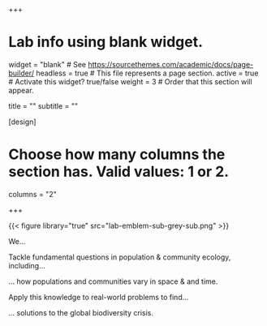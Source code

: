 +++
# Lab info using blank widget.
widget = "blank"  # See https://sourcethemes.com/academic/docs/page-builder/
headless = true  # This file represents a page section.
active = true  # Activate this widget? true/false
weight = 3  # Order that this section will appear.

title = ""
subtitle = ""

[design]
  # Choose how many columns the section has. Valid values: 1 or 2.
  columns = "2"
  
+++

{{< figure library="true" src="lab-emblem-sub-grey-sub.png" >}}



We...

Tackle fundamental questions in population & community ecology, including...

... how populations and communities vary in space & and time. 

Apply this knowledge to real-world problems to find... 

... solutions to the global biodiversity crisis. 


<!-- <span style="color:#285F75"><font size="20"><b>Tonkin </b>Lab</font></span> -->

<!-- <span style="color:#C28542"><font size="12">Population & Community Ecology</font></span> -->


